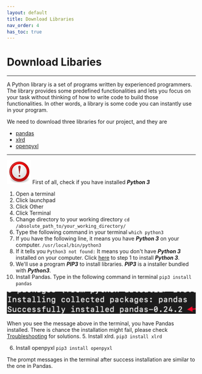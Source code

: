 ```yaml
---
layout: default
title: Download Libraries
nav_order: 4
has_toc: true
---
```


# Download Libaries

<hr>
A Python library is a set of programs written by experienced programmers. The library provides some predefined functionalities and lets you focus on your task without thinking of how to write code to build those functionalities. In other words, a library is some code you can instantly use in your program.

We need to download three libraries for our project, and they are
- [pandas]()
- [xlrd]()
- [openpyxl]()
<hr>

![](./assets/images/note.png)
First of all, check if you have installed **_Python 3_**
1. Open a terminal
  1. Click launchpad
  2. Click Other
  3. Click Terminal
2. Change directory to your working directory
`cd /absolute_path_to/your_working_directory/`
3. Type the following command in your terminal
`which python3`
  1. If you have the following line, it means you have **_Python 3_** on your computer.
  `/usr/local/bin/python3`
  2. If it tells you
  `Python3 not found:`
    It means you don't have **_Python 3_** installed on your computer.
    Click [here](https://phil-cst-bcit.github.io/Phil-Antony-docs/docs/install/) to step 1 to install **_Python 3_**.
  3. We'll use a program **_PIP3_** to install libraries. **_PIP3_** is a  installer bundled with **_Python3_**.
  4. Install Pandas. Type in the following command in terminal
  `pip3 install pandas`

  ![](./assets/images/install_pandas.png)

  When you see the message above in the terminal, you have Pandas installed.
  There is chance the installation might fail, please check [Troubleshooting](https://phil-cst-bcit.github.io/Phil-Antony-docs/docs/troubleshooting/) for solutions.
  5. Install xlrd.
  `pip3 install xlrd`

  6. Install openpyxl
  `pip3 install openpyxl`

  The prompt messages in the terminal after success installation are similar to the one in Pandas.